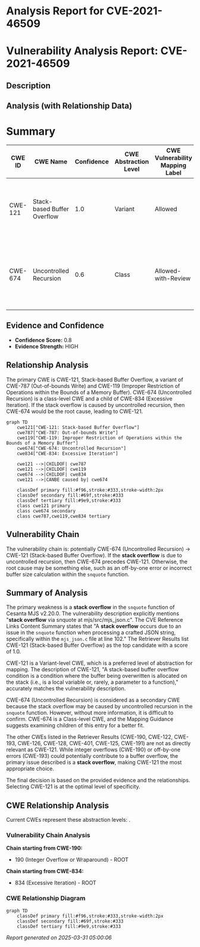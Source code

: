 # Analysis Report for CVE-2021-46509

# Vulnerability Analysis Report: CVE-2021-46509

## Description



## Analysis (with Relationship Data)

# Summary
| CWE ID | CWE Name | Confidence | CWE Abstraction Level | CWE Vulnerability Mapping Label | CWE-Vulnerability Mapping Notes |
|---|---|---|---|---|---|
| CWE-121 | Stack-based Buffer Overflow | 1.0 | Variant | Allowed | Primary CWE. Matches the described **stack overflow** in the `snquote` function. |
| CWE-674 | Uncontrolled Recursion | 0.6 | Class | Allowed-with-Review | Secondary CWE. Could be the root cause if the stack overflow is caused by uncontrolled recursion. |

## Evidence and Confidence

*   **Confidence Score:** 0.8
*   **Evidence Strength:** HIGH

## Relationship Analysis
The primary CWE is CWE-121, Stack-based Buffer Overflow, a variant of CWE-787 (Out-of-bounds Write) and CWE-119 (Improper Restriction of Operations within the Bounds of a Memory Buffer). CWE-674 (Uncontrolled Recursion) is a class-level CWE and a child of CWE-834 (Excessive Iteration). If the stack overflow is caused by uncontrolled recursion, then CWE-674 would be the root cause, leading to CWE-121.

```mermaid
graph TD
    cwe121["CWE-121: Stack-based Buffer Overflow"]
    cwe787["CWE-787: Out-of-bounds Write"]
    cwe119["CWE-119: Improper Restriction of Operations within the Bounds of a Memory Buffer"]
    cwe674["CWE-674: Uncontrolled Recursion"]
    cwe834["CWE-834: Excessive Iteration"]
    
    cwe121 -->|CHILDOF| cwe787
    cwe121 -->|CHILDOF| cwe119
    cwe674 -->|CHILDOF| cwe834
    cwe121 -->|CANBE caused by| cwe674
    
    classDef primary fill:#f96,stroke:#333,stroke-width:2px
    classDef secondary fill:#69f,stroke:#333
    classDef tertiary fill:#9e9,stroke:#333
    class cwe121 primary
    class cwe674 secondary
    class cwe787,cwe119,cwe834 tertiary
```

## Vulnerability Chain
The vulnerability chain is: potentially CWE-674 (Uncontrolled Recursion) -> CWE-121 (Stack-based Buffer Overflow). If the **stack overflow** is due to uncontrolled recursion, then CWE-674 precedes CWE-121. Otherwise, the root cause may be something else, such as an off-by-one error or incorrect buffer size calculation within the `snquote` function.

## Summary of Analysis
The primary weakness is a **stack overflow** in the `snquote` function of Cesanta MJS v2.20.0. The vulnerability description explicitly mentions "**stack overflow** via snquote at mjs/src/mjs_json.c". The CVE Reference Links Content Summary states that "A **stack overflow** occurs due to an issue in the `snquote` function when processing a crafted JSON string, specifically within the `mjs_json.c` file at line 102." The Retriever Results list CWE-121 (Stack-based Buffer Overflow) as the top candidate with a score of 1.0.

CWE-121 is a Variant-level CWE, which is a preferred level of abstraction for mapping. The description of CWE-121, "A stack-based buffer overflow condition is a condition where the buffer being overwritten is allocated on the stack (i.e., is a local variable or, rarely, a parameter to a function)," accurately matches the vulnerability description.

CWE-674 (Uncontrolled Recursion) is considered as a secondary CWE because the stack overflow may be caused by uncontrolled recursion in the `snquote` function. However, without more information, it is difficult to confirm. CWE-674 is a Class-level CWE, and the Mapping Guidance suggests examining children of this entry for a better fit.

The other CWEs listed in the Retriever Results (CWE-190, CWE-122, CWE-193, CWE-126, CWE-128, CWE-401, CWE-125, CWE-191) are not as directly relevant as CWE-121. While integer overflows (CWE-190) or off-by-one errors (CWE-193) could potentially contribute to a buffer overflow, the primary issue described is a **stack overflow**, making CWE-121 the most appropriate choice.

The final decision is based on the provided evidence and the relationships. Selecting CWE-121 is at the optimal level of specificity.


## CWE Relationship Analysis

Current CWEs represent these abstraction levels: .


### Vulnerability Chain Analysis

**Chain starting from CWE-190:**
- 190 (Integer Overflow or Wraparound) - ROOT


**Chain starting from CWE-834:**
- 834 (Excessive Iteration) - ROOT



### CWE Relationship Diagram

```mermaid
graph TD
    classDef primary fill:#f96,stroke:#333,stroke-width:2px
    classDef secondary fill:#69f,stroke:#333
    classDef tertiary fill:#9e9,stroke:#333
```



*Report generated on 2025-03-31 05:00:06*
